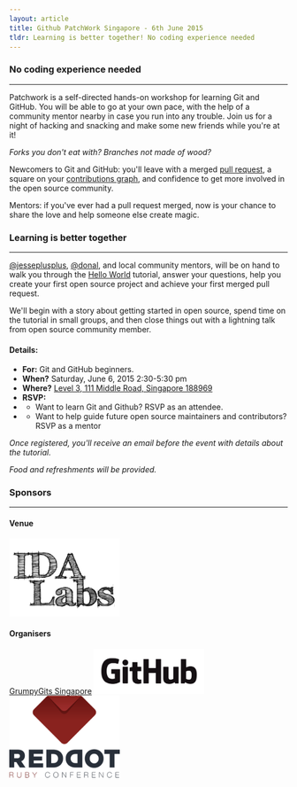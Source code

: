 ```yaml
---
layout: article
title: Github PatchWork Singapore - 6th June 2015
tldr: Learning is better together! No coding experience needed
---
```




### No coding experience needed
--- 

Patchwork is a self-directed hands-on workshop for learning Git and GitHub. You will be able to go at your own pace, with the help of a community mentor nearby in case you run into any trouble. Join us for a night of hacking and snacking and make some new friends while you're at it!

*Forks you don't eat with? Branches not made of wood?*

Newcomers to Git and GitHub: you'll leave with a merged [pull request](https://help.github.com/articles/using-pull-requests/), a square on your [contributions graph](https://help.github.com/articles/viewing-contributions), and confidence to get more involved in the open source community.

Mentors: if you've ever had a pull request merged, now is your chance to share the love and help someone else create magic.

### Learning is better together
---

[@jesseplusplus](https://github.com/jesseplusplus), [@donal](https://github.com/donal), and local community mentors, will be on hand to walk you through the [Hello World](https://guides.github.com/activities/hello-world/) tutorial, answer your questions, help you create your first open source project and achieve your first merged pull request.

We'll begin with a story about getting started in open source, spend time on the tutorial in small groups, and then close things out with a lightning talk from open source community member.

#### Details:

- **For:** Git and GitHub beginners.
- **When?** Saturday, June 6, 2015 2:30-5:30 pm
- **Where?** [Level 3, 111 Middle Road, Singapore 188969](https://www.google.com.sg/maps/place/National+Design+Centre/@1.298824,103.853511,15z/)
- **RSVP:**
- - Want to learn Git and Github? RSVP as an attendee.
- - Want to help guide future open source maintainers and contributors? RSVP as a mentor

*Once registered, you'll receive an email before the event with details about the tutorial.*

*Food and refreshments will be provided.*

### Sponsors
---
#### Venue
<img src="/images/ida-labs-logo-hr.jpg" alt="IDA Labs" width="200px">

#### Organisers
[GrumpyGits Singapore](https://grumpygits.github.io)
[<img src="/images/github-logo.png" alt="GitHub" width="200px">](https://github.com)
[<img src="/images/rdrc-logo.png" alt="RedDotRubyConf" width="200px">](http://www.reddotrubyconf.com)

